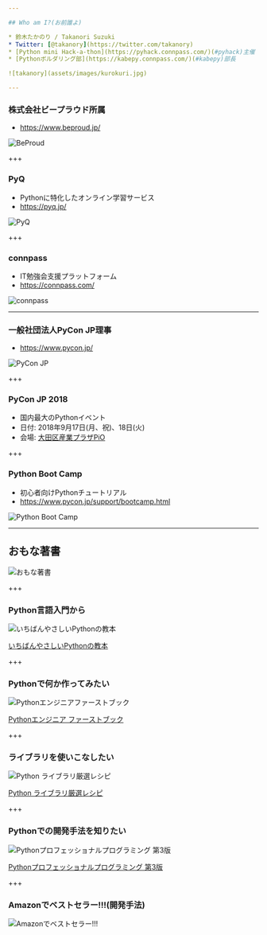 ```yaml
---

## Who am I?(お前誰よ)

* 鈴木たかのり / Takanori Suzuki
* Twitter: [@takanory](https://twitter.com/takanory)
* [Python mini Hack-a-thon](https://pyhack.connpass.com/)(#pyhack)主催
* [Pythonボルダリング部](https://kabepy.connpass.com/)(#kabepy)部長

![takanory](assets/images/kurokuri.jpg)

---
```


### 株式会社ビープラウド所属

* https://www.beproud.jp/

![BeProud](assets/images/beproud.png)

+++

### PyQ

* Pythonに特化したオンライン学習サービス
* https://pyq.jp/

![PyQ](assets/images/pyq.png)

+++

### connpass

* IT勉強会支援プラットフォーム
* https://connpass.com/

![connpass](assets/images/connpass.png)

---

### 一般社団法人PyCon JP理事

* https://www.pycon.jp/

![PyCon JP](assets/images/pyconjp_logo.png)

+++

### PyCon JP 2018

* 国内最大のPythonイベント
* 日付: 2018年9月17日(月、祝)、18日(火)
* 会場: [大田区産業プラザPiO](https://www.pio-ota.net/)

+++

### Python Boot Camp

* 初心者向けPythonチュートリアル
* https://www.pycon.jp/support/bootcamp.html

![Python Boot Camp](assets/images/python-boot-camp-logo.png)

---

## おもな著書

![おもな著書](assets/images/takanory-books.png)

+++

### Python言語入門から

![いちばんやさしいPythonの教本](assets/images/ichiyasa.jpg)

[いちばんやさしいPythonの教本](https://book.impress.co.jp/books/1116101151 "いちばんやさしいPythonの教本 人気講師が教える基礎からサーバサイド開発まで - インプレスブックス")

+++

### Pythonで何か作ってみたい

![Pythonエンジニアファーストブック](assets/images/pyfirst.jpg)

[Pythonエンジニア ファーストブック](http://gihyo.jp/book/2017/978-4-7741-9222-2 "Pythonエンジニア ファーストブック：書籍案内｜技術評論社")

+++

### ライブラリを使いこなしたい

![Python ライブラリ厳選レシピ](assets/images/recipe.jpg)

[Python ライブラリ厳選レシピ](http://gihyo.jp/book/2015/978-4-7741-7707-6 "Python ライブラリ厳選レシピ：書籍案内｜技術評論社")

+++

### Pythonでの開発手法を知りたい

![Pythonプロフェッショナルプログラミング 第3版](assets/images/pypro3.jpg)

[Pythonプロフェッショナルプログラミング 第3版](http://www.shuwasystem.co.jp/products/7980html/5382.html)

+++

### Amazonでベストセラー!!!(開発手法)

![Amazonでベストセラー!!!](assets/images/pypro3-best-seller.png)
